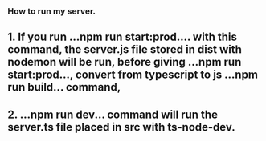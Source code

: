 ### How to run my server.

## 1. If you run ...**npm run start:prod**.... with this command, the server.js file stored in dist with nodemon will be run, before giving ...npm run start:prod..., convert from typescript to js ...npm run build... command,

## 2. ...**npm run dev**... command will run the server.ts file placed in src with ts-node-dev.
